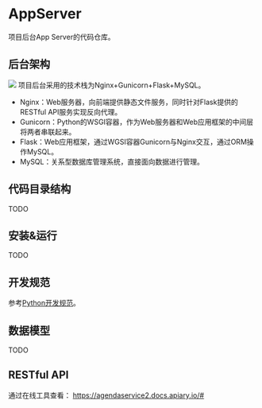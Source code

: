 # AppServer
项目后台App Server的代码仓库。

## 后台架构
![](https://raw.githubusercontent.com/TheYelda/AppServer/master/doc/architecture.png)
项目后台采用的技术栈为Nginx+Gunicorn+Flask+MySQL。
- Nginx：Web服务器，向前端提供静态文件服务，同时针对Flask提供的RESTful API服务实现反向代理。
- Gunicorn：Python的WSGI容器，作为Web服务器和Web应用框架的中间层将两者串联起来。
- Flask：Web应用框架，通过WGSI容器Gunicorn与Nginx交互，通过ORM操作MySQL。
- MySQL：关系型数据库管理系统，直接面向数据进行管理。

## 代码目录结构
TODO

## 安装&运行
TODO

## 开发规范
参考[Python开发规范](https://github.com/TheYelda/Dashboard/blob/master/python_code_style_guide.md)。

## 数据模型
TODO

## RESTful API
通过在线工具查看：
<https://agendaservice2.docs.apiary.io/#>
